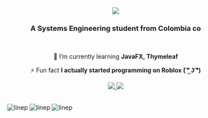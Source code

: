 <h1 align="center">
    <img src="https://readme-typing-svg.herokuapp.com/?font=Righteous&size=35&center=true&vCenter=true&width=500&height=70&duration=4000&lines=Sup!+👋;+I'm+Juan+Cortés!;" />
</h1>
</h1>

<h3 align="center">A Systems Engineering student from Colombia co</h3>

<br/>

<div align="center">
 
 🌱 I’m currently learning **JavaFX, Thymeleaf**

⚡ Fun fact **I actually started programming on Roblox ( ͠° ͟ʖ ͡°)**

 </div>

<div align="center"> 
  <a href="mailto:juan.jose.cortes@correounivalle.edu.co">
    <img src="https://img.shields.io/badge/Gmail-333333?style=for-the-badge&logo=gmail&logoColor=red" />
  </a>
  <a href="https://linkedin.com/in/juan-josé-cortés-a58340313/" target="_blank">
    <img src="https://img.shields.io/badge/LinkedIn-0077B5?style=for-the-badge&logo=linkedin&logoColor=white" target="_blank" />
  </a>
</div>

<br/>

![linep](https://github.com/JuanCortesRo/JuanCortesRo/assets/131735120/d3e01a99-62e0-42c1-9d99-7ee6ed35ebab)
![linep](https://github.com/JuanCortesRo/JuanCortesRo/assets/131735120/dc575464-ed1f-4816-ad45-2af77e1d5d43)
![linep](https://github.com/JuanCortesRo/JuanCortesRo/assets/131735120/c8827675-14d6-4367-867b-41d5610fe7f8)
